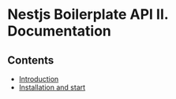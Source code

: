 # Nestjs Boilerplate API II. Documentation

## Contents

- [Introduction](introduction.md)
- [Installation and start](installation-and-start.md)